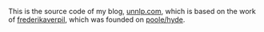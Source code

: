 
This is the source code of my blog, [unnlp.com](https://unnlp.com), which is based on the work of [frederikaverpil](https://fredrikaverpil.github.io), which was founded on [poole/hyde](https://github.com/poole/hyde).
